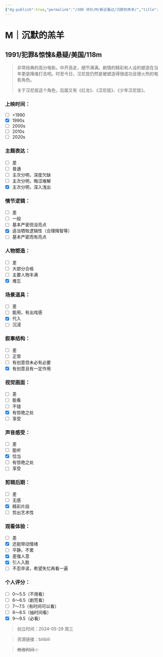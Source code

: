 ```yaml
---
{"dg-publish":true,"permalink":"/300 评价/M/新近看过/沉默的羔羊/","title":"沉默的羔羊","tags":["M","犯罪","惊悚","悬疑"],"created":"2024-05-29T21:12:09.099+08:00","updated":"2024-05-30T22:34:09.985+08:00"}
---
```


# M｜沉默的羔羊
## 1991/犯罪&惊悚&悬疑/美国/118m
>非常经典的高分电影。中开高走，细节满满。剧情的精彩和人设的塑造在当年更是降维打击吧。时至今日，汉尼拔仍然是被塑造得很成功且很火热的电影角色。
>
>关于汉尼拔这个角色，后面又有《红龙》、《汉尼拔》、《少年汉尼拔》。
### 上映时间：
- [ ] <1990
- [x] 1990s
- [ ] 2000s
- [ ] 2010s
- [ ] 2020s
### 主题表达：
- [ ] 差
- [ ] 普通
- [ ] 主次分明，深度欠缺
- [ ] 主次分明，晦涩难解
- [x] 主次分明，深入浅出
### 情节逻辑：
- [ ] 差
- [ ] 一般
- [ ] 基本严密但没亮点
- [x] 适当牺牲逻辑性（合理降智等）
- [ ] 基本严密而有亮点
### 人物塑造：
- [ ] 差
- [ ] 大部分合格
- [ ] 主要人物丰满
- [x] 难忘
### 场景道具：
- [ ] 差
- [ ] 能用，有出戏感
- [x] 代入
- [ ] 沉浸
### 叙事结构：
- [ ] 差
- [ ] 正常
- [ ] 有创意但未必有必要
- [x] 有创意且有一定作用
### 视觉画面：
- [ ] 差
- [ ] 能看
- [ ] 不错
- [x] 有惊艳之处
- [ ] 享受
### 声音感受：
- [ ] 差
- [ ] 能听
- [x] 恰当
- [ ] 有惊艳之处
- [ ] 享受
### 剪辑后期：
- [ ] 差
- [ ] 无感
- [x] 精彩片段
- [ ] 剪出艺术性
### 观看体验：
- [ ] 差
- [x] 还挺带动情绪
- [ ] 平静，不累
- [x] 差强人意
- [x] 引人入胜
- [ ] 不忍卒读，希望失忆再看一遍
### 个人评分：
- [ ] 0～5.5（不用看）
- [ ] 6～6.5（剧荒看）
- [ ] 7～7.5（有时间可以看）
- [ ] 8～8.5（抽时间看）
- [x] 9～9.5（必看）

>创立时间：2024-05-29 周三

>资源链接：bilibili

>~~修改时间：~~



